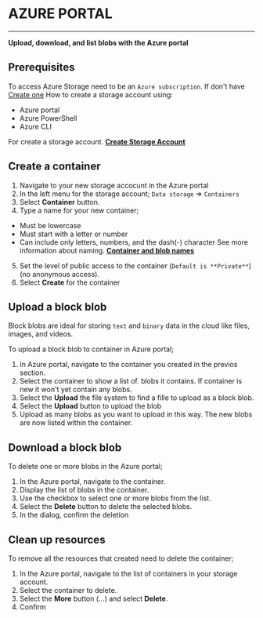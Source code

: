 # AZURE PORTAL
---

**Upload, download, and list blobs with the Azure portal**

## Prerequisites

To access Azure Storage need to be an `Azure subscription`. If don't have [Create one](https://azure.microsoft.com/en-us/free/?WT.mc_id=A261C142F)
How to create a storage account using:
- Azure portal
- Azure PowerShell
- Azure CLI

For create a storage account. [**Create Storage Account**](https://docs.microsoft.com/en-us/azure/storage/common/storage-account-create?tabs=azure-portal)

## Create a container

1. Navigate to your new storage accocunt in the Azure portal
2. In the left menu for the storage account;
   `Data storage` => `Containers`
3. Select **Container** button.
4. Type a name for your new container;
  - Must be lowercase
  - Must start with a letter or number
  - Can include only letters, numbers, and the dash(-) character
See more information about naming. [**Container and blob names**](https://docs.microsoft.com/en-us/rest/api/storageservices/naming-and-referencing-containers--blobs--and-metadata)
5. Set the level of public access to the container (`Default is **Private**`)(no anonymous access).
6. Select **Create** for the container

## Upload a block blob

Block blobs are ideal for storing `text` and `binary` data in the cloud like files, images, and videos.

To upload a block blob to container in Azure portal;
1. In Azure portal, navigate to the container you created in the previos section.
2. Select the container to show a list of. blobs it contains. If container is new it won't yet contain any blobs.
3. Select the **Upload** the file system to find a fille to upload as a block blob.
4. Select the **Upload** button to upload the blob
5. Upload as many blobs as you want to upload in this way. The new blobs are now listed within the container.

## Download a block blob

To delete one or more blobs in the Azure portal;
1. In the Azure portal, navigate to the container.
2. Display the list of blobs in the container.
3. Use the checkbox to select one or more blobs from the list.
4. Select the **Delete** button to delete the selected blobs.
5. In the dialog, confirm the deletion

## Clean up resources

To remove all the resources that created need to delete the container;

1. In the Azure portal, navigate to the list of containers in your storage account.
2. Select the container to delete.
3. Select the **More** button (...) and select **Delete**.
4. Confirm
